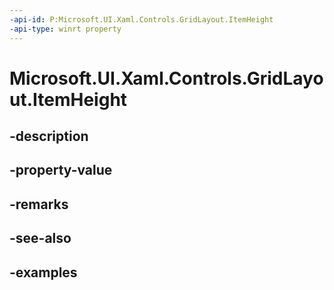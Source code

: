```yaml
---
-api-id: P:Microsoft.UI.Xaml.Controls.GridLayout.ItemHeight
-api-type: winrt property
---
```


<!-- Property syntax.
public double ItemHeight { get;  set; }
-->

# Microsoft.UI.Xaml.Controls.GridLayout.ItemHeight

## -description

## -property-value

## -remarks

## -see-also

## -examples

